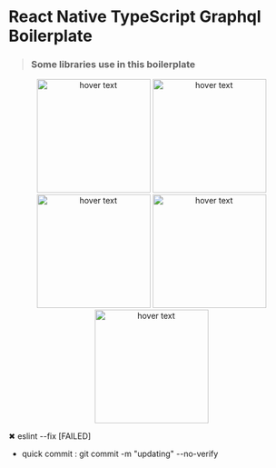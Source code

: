 # React Native TypeScript Graphql Boilerplate

> ### Some libraries use in this boilerplate

<p align="center" >
  <img src="https://reactnative.dev/img/header_logo.svg" width="200" title="hover text">
   <img src="https://circleci.com/gh/chnirt/nestjs-graphql-best-practice/tree/cicd" width="200" title="hover text">
  <img src="https://reactnavigation.org/img/spiro.svg" width="200" title="hover text">
  <img src="https://assets.st-note.com/production/uploads/images/7752717/rectangle_large_type_2_cb57ff9fca91a0c89ab29d37794e243c.jpg" width="200" title="hover text">
  <img src="https://nativebase.io/assets/img/front-page-icon.png" width="200" title="hover text">
</p>

 ✖ eslint --fix [FAILED]
 - quick commit : git commit -m "updating"  --no-verify
